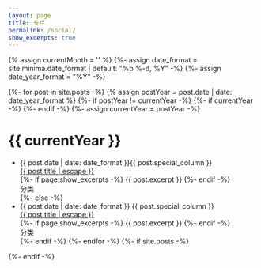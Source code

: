 ```yaml
---
layout: page
title: 专栏
permalink: /spcial/
show_excerpts: true
---
```

  {% assign currentMonth = '' %}
  {%- assign date_format = site.minima.date_format | default: "%b %-d, %Y" -%}
  {%- assign date_year_format =  "%Y" -%}
  
<div class="artical">
{%- for post in site.posts -%}
    {% assign postYear = post.date | date: date_year_format %}
    {%- if postYear != currentYear  -%}
      {%- if currentYear  -%}
          </ul>
      {%- endif -%}
      {%- assign currentYear = postYear -%}
      <h1>{{ currentYear }}</h1>
      <ul class='artical-list'>
        <li class='artical-card'>
            <span class="post-meta">{{ post.date | date: date_format }}{{ post.special_column }}</span>
            <div class='artical-card-title'>
              <a class="post-link" href="{{ post.url | relative_url }}">
                {{ post.title | escape }}
              </a>
            </div>
            <div class='two-line-ellipsis artical-card-intro'>
              {%- if page.show_excerpts -%}
                {{ post.excerpt }}
              {%- endif -%}
            </div>
            <div class='artical-card-catagory'>
              分类
            </div>
            </li>
    {%- else -%}
      <li class='artical-card'>
        <span class="post-meta">{{ post.date | date: date_format }} {{ post.special_column }}</span>
        <div class='artical-card-title'>
          <a class="post-link" href="{{ post.url | relative_url }}">
            {{ post.title | escape }}
          </a>
        </div>
        <div class='three-line-ellipsis artical-card-intro'>
          {%- if page.show_excerpts -%}
            {{ post.excerpt }}
          {%- endif -%}
        </div>
        <div class='artical-card-catagory'>
          分类
        </div>
      </li>
    {%- endif -%}
  {%- endfor -%}
  {%- if site.posts  -%}
    </ul>
  {%- endif -%}
</div>